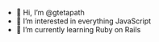 - 👋 Hi, I’m @gtetapath
- 👀 I’m interested in everything JavaScript 
- 🌱 I’m currently learning Ruby on Rails

<!---
gtetapath/gtetapath is a ✨ special ✨ repository because its `README.md` (this file) appears on your GitHub profile.
You can click the Preview link to take a look at your changes.
--->
